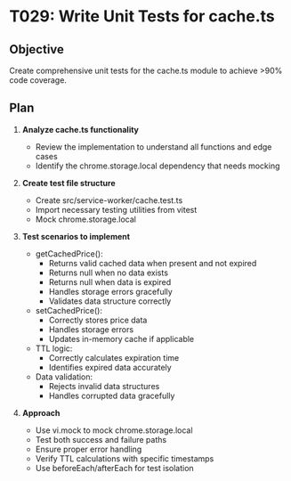 # T029: Write Unit Tests for cache.ts

## Objective
Create comprehensive unit tests for the cache.ts module to achieve >90% code coverage.

## Plan

1. **Analyze cache.ts functionality**
   - Review the implementation to understand all functions and edge cases
   - Identify the chrome.storage.local dependency that needs mocking

2. **Create test file structure**
   - Create src/service-worker/cache.test.ts
   - Import necessary testing utilities from vitest
   - Mock chrome.storage.local

3. **Test scenarios to implement**
   - getCachedPrice():
     - Returns valid cached data when present and not expired
     - Returns null when no data exists
     - Returns null when data is expired
     - Handles storage errors gracefully
     - Validates data structure correctly
   - setCachedPrice():
     - Correctly stores price data
     - Handles storage errors
     - Updates in-memory cache if applicable
   - TTL logic:
     - Correctly calculates expiration time
     - Identifies expired data accurately
   - Data validation:
     - Rejects invalid data structures
     - Handles corrupted data gracefully

4. **Approach**
   - Use vi.mock to mock chrome.storage.local
   - Test both success and failure paths
   - Ensure proper error handling
   - Verify TTL calculations with specific timestamps
   - Use beforeEach/afterEach for test isolation